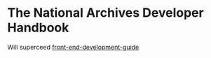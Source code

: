 # The National Archives Developer Handbook

Will superceed [front-end-development-guide](https://github.com/nationalarchives/front-end-development-guide)

